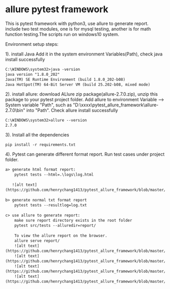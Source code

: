 # allure pytest framework

This is pytest framework with python3, use allure to generate report.
include two test modules, one is for mysql testing, another is for math function testing.The scripts run on windows10 system.

Environment setup steps:

1). install Java
Add it in the system environment Variables(Path), check java install successfully

    C:\WINDOWS\system32>java -version
    java version "1.8.0_202"
    Java(TM) SE Runtime Environment (build 1.8.0_202-b08)
    Java HotSpot(TM) 64-Bit Server VM (build 25.202-b08, mixed mode)

2). install allure:
download ALlure zip package(allure-2.7.0.zip), unzip this package to your pytest project folder. Add allure  to environment Variable --> System variable "Path", such as "D:\xxxx\pytest_allure_framework\allure-2.7.0\bin" into "Path". Check allure install successfully

    C:\WINDOWS\system32>allure --version
    2.7.0

3). Install all the dependencies

    pip install -r requirements.txt

4). Pytest can generate different format report. Run test cases under project folder.

    a> generate html format report:
        pytest tests --html=.\logs\log.html

       ![alt text](https://github.com/henrychang1413/pytest_allure_framework/blob/master/html_report.PNG)

    b> generate normal txt format report
        pytest tests --resultlog=log.txt

    c> use allure to generate report:
        make sure report directory exists in the root folder
        pytest src/tests --alluredir=report/

        To view the allure report on the browser.
        allure serve report/
        ![alt text](https://github.com/henrychang1413/pytest_allure_framework/blob/master/allure.PNG)
        ![alt text](https://github.com/henrychang1413/pytest_allure_framework/blob/master/allure_graphs.PNG)
        ![alt text](https://github.com/henrychang1413/pytest_allure_framework/blob/master/allure_log_show.PNG)
        ![alt text](https://github.com/henrychang1413/pytest_allure_framework/blob/master/allure_fail_case.PNG)
        


